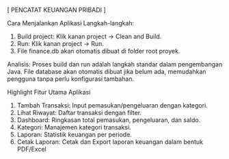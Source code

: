 [ PENCATAT KEUANGAN PRIBADI ]

Cara Menjalankan Aplikasi
Langkah-langkah:
1. Build project: Klik kanan project → Clean and Build.
2. Run: Klik kanan project → Run.
3. File finance.db akan otomatis dibuat di folder root proyek.
   
Analisis:
Proses build dan run adalah langkah standar dalam pengembangan Java.
File database akan otomatis dibuat jika belum ada, memudahkan pengguna tanpa perlu konfigurasi tambahan.

Highlight Fitur Utama Aplikasi
1. Tambah Transaksi: Input pemasukan/pengeluaran dengan kategori.
2. Lihat Riwayat: Daftar transaksi dengan filter.
3. Dashboard: Ringkasan total pemasukan, pengeluaran, dan saldo.
4. Kategori: Manajemen kategori transaksi.
5. Laporan: Statistik keuangan per periode.
6. Cetak Laporan: Cetak dan Export laporan keuangan dalam bentuk PDF/Excel
